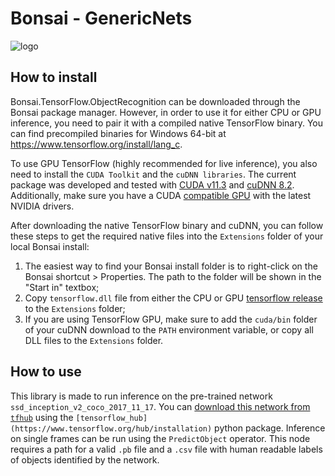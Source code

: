 # Bonsai - GenericNets
![logo](Resources/logo.svg)

## How to install

Bonsai.TensorFlow.ObjectRecognition can be downloaded through the Bonsai package manager. However, in order to use it for either CPU or GPU inference, you need to pair it with a compiled native TensorFlow binary. You can find precompiled binaries for Windows 64-bit at https://www.tensorflow.org/install/lang_c.

To use GPU TensorFlow (highly recommended for live inference), you also need to install the `CUDA Toolkit` and the `cuDNN libraries`. The current package was developed and tested with [CUDA v11.3](https://developer.nvidia.com/cuda-11.3.0-download-archive) and [cuDNN 8.2](https://developer.nvidia.com/cudnn). Additionally, make sure you have a CUDA [compatible GPU](https://docs.nvidia.com/deploy/cuda-compatibility/index.html#support-hardware) with the latest NVIDIA drivers.

After downloading the native TensorFlow binary and cuDNN, you can follow these steps to get the required native files into the `Extensions` folder of your local Bonsai install:

1. The easiest way to find your Bonsai install folder is to right-click on the Bonsai shortcut > Properties. The path to the folder will be shown in the "Start in" textbox;
2. Copy `tensorflow.dll` file from either the CPU or GPU [tensorflow release](https://www.tensorflow.org/install/lang_c#download_and_extract) to the `Extensions` folder;
3. If you are using TensorFlow GPU, make sure to add the `cuda/bin` folder of your cuDNN download to the `PATH` environment variable, or copy all DLL files to the `Extensions` folder.

## How to use

This library is made to run inference on the pre-trained network `ssd_inception_v2_coco_2017_11_17`. You can [download this network from `tfhub`](https://tfhub.dev/nvidia/unet/industrial/class_10/1) using the `[tensorflow_hub](https://www.tensorflow.org/hub/installation)` python package. 
Inference on single frames can be run using the `PredictObject` operator. This node requires a path for a valid `.pb` file and a `.csv` file with human readable labels of objects identified by the network. 
